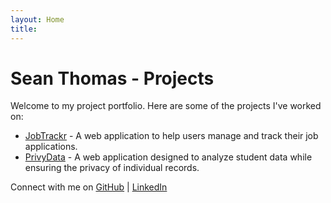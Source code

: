 ```yaml
---
layout: Home
title: 
---
```


# Sean Thomas - Projects

Welcome to my project portfolio. Here are some of the projects I've worked on:

- [JobTrackr](projects/jobtrackr.md) - A web application to help users manage and track their job applications.
- [PrivyData](projects/privydata.md) - A web application designed to analyze student data while ensuring the privacy of individual records.

Connect with me on [GitHub](https://github.com/SeanCThomas0) | [LinkedIn](https://linkedin.com/in/seancthomas0)
